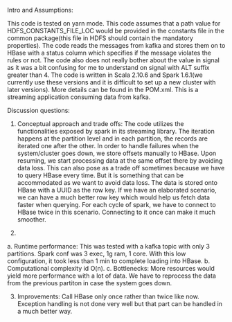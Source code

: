 Intro and Assumptions:

This code is tested on yarn mode.
This code assumes that a path value for HDFS_CONSTANTS_FILE_LOC would be provided in the constants file in the common package(this file in HDFS should contain the mandatory properties). The code reads the messages from kafka and stores them on to HBase with a status column which specifies if the message violates the rules or not.
The code also does not really bother about the value in signal as it was a bit confusing for me to understand on signal with ALT suffix greater than 4.
The code is written in Scala 2.10.6 and Spark 1.6.1(we currently use these versions and it is difficult to set up a new cluster with later versions). More details can be found in the POM.xml.
This is a streaming application consuming data from kafka.


Discussion questions:

1. Conceptual approach and trade offs:
The code utilizes the functionalities exposed by spark in its streaming library. The iteration happens at the partition level and in each partition, the records are iterated one after the other.
In order to handle failures when the system/cluster goes down, we store offsets manually to HBase. Upon resuming, we start processing data at the same offset there by avoiding data loss. This can also pose as a trade off sometimes because we have to query HBase every time. But it is something that can be accommodated as we want to avoid data loss.
The data is stored onto HBase with a UUID as the row key. If we have an elaborated scenario, we can have a much better row key which would help us fetch data faster when querying.
For each cycle of spark, we have to connect to HBase twice in this scenario. Connecting to it once can make it much smoother.

2.
a. Runtime performance: This was tested with a kafka topic with only 3 partitions. Spark conf was 3 exec, 1g ram, 1 core. With this low configuration, it took less than 1 min to complete loading into HBase.
b. Computational complexity id O(n).
c. Bottlenecks: More resources would yield more performance with a lot of data. We have to reprocess the data from the previous partiton in case the system goes down.

3. Improvements:
Call HBase only once rather than twice like now.
Exception handling is not done very well but that part can be handled in a much better way.
